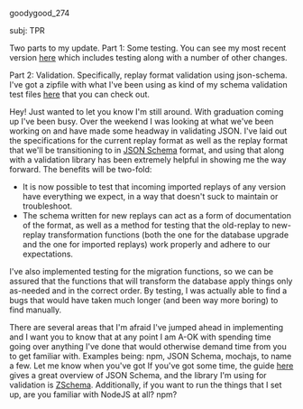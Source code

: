 goodygood_274

subj: TPR

Two parts to my update. Part 1: Some testing. You can see my most recent version [here](https://github.com/chrahunt/TagProReplays/tree/use-new-format) which includes testing along with a number of other changes.

Part 2: Validation. Specifically, replay format validation using json-schema. I've got a zipfile with what I've been using as kind of my schema validation test files [here]() that you can check out.

Hey! Just wanted to let you know I'm still around. With graduation coming up I've been busy. Over the weekend I was looking at what we've been working on and have made some headway in validating JSON. I've laid out the specifications for the current replay format as well as the replay format that we'll be transitioning to in [JSON Schema](http://json-schema.org) format, and using that along with a validation library has been extremely helpful in showing me the way forward. The benefits will be two-fold:

* It is now possible to test that incoming imported replays of any version have everything we expect, in a way that doesn't suck to maintain or troubleshoot.
* The schema written for new replays can act as a form of documentation of the format, as well as a method for testing that the old-replay to new-replay transformation functions (both the one for the database upgrade and the one for imported replays) work properly and adhere to our expectations.

I've also implemented testing for the migration functions, so we can be assured that the functions that will transform the database apply things only as-needed and in the correct order. By testing, I was actually able to find a bugs that would have taken much longer (and been way more boring) to find manually.

There are several areas that I'm afraid I've jumped ahead in implementing and I want you to know that at any point I am A-OK with spending time going over anything I've done that would otherwise demand time from you to get familiar with. Examples being: npm, JSON Schema, mochajs, to name a few. Let me know when you've got If you've got some time, the guide [here](http://spacetelescope.github.io/understanding-json-schema/index.html) gives a great overview of JSON Schema, and the library I'm using for validation is [ZSchema](). Additionally, if you want to run the things that I set up, are you familiar with NodeJS at all? npm?
